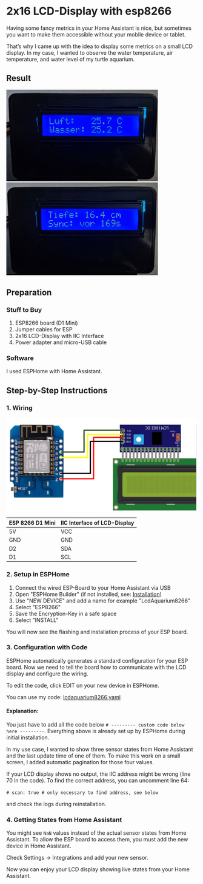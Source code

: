 # 2x16 LCD-Display with esp8266
Having some fancy metrics in your Home Assistant is nice, but sometimes you want to make them accessible without your mobile device or tablet.

That’s why I came up with the idea to display some metrics on a small LCD display. In my case, I wanted to observe the water temperature, air temperature, and water level of my turtle aquarium.
## Result
<img src="images/lcdDisplay_result1.jpg" alt="lcdDisplay_result1" width="400"/>
<img src="images/lcdDisplay_result2.jpg" alt="lcdDisplay_result2" width="400"/>

## Preparation

### Stuff to Buy
1. ESP8266 board (D1 Mini)
2. Jumper cables for ESP
3. 2x16 LCD-Display with IIC Interface
4. Power adapter and micro-USB cable

### Software
I used ESPHome with Home Assistant.

## Step-by-Step Instructions

### 1. Wiring
<img src="images/lcdDisplay_wiring.png" alt="lcdDisplay_wiring" width="700"/>


| ESP 8266 D1 Mini | IIC Interface of LCD-Display |
|------------------|------------------------------|
| 5V               | VCC                          |
| GND              | GND                          |
| D2               | SDA                          |
| D1               | SCL                          |

### 2. Setup in ESPHome
1. Connect the wired ESP-Board to your Home Assistant via USB
2. Open "ESPHome Builder" (if not installed, see: [Installation](https://esphome.io/guides/getting_started_hassio.html))
3. Use "NEW DEVICE" and add a name for example "LcdAquarium8266"
4. Select "ESP8266"
5. Save the Encryption-Key in a safe space
6. Select "INSTALL"

You will now see the flashing and installation process of your ESP board.

### 3. Configuration with Code
ESPHome automatically generates a standard configuration for your ESP board.
Now we need to tell the board how to communicate with the LCD display and configure the wiring.

To edit the code, click EDIT on your new device in ESPHome.

You can use my code: [lcdaquarium8266.yaml](lcdaquarium8266.yaml)

#### Explanation:
You just have to add all the code below `# --------- custom code below here ---------`. Everything above is already set up by ESPHome during initial installation.

In my use case, I wanted to show three sensor states from Home Assistant and the last update time of one of them.
To make this work on a small screen, I added automatic pagination for those four values.

If your LCD display shows no output, the IIC address might be wrong (line 70 in the code).
To find the correct address, you can uncomment line 64:

`# scan: true # only necessary to find address, see below` 

and check the logs during reinstallation.

### 4. Getting States from Home Assistant
You might see `NaN` values instead of the actual sensor states from Home Assistant.
To allow the ESP board to access them, you must add the new device in Home Assistant.

Check Settings → Integrations and add your new sensor.

Now you can enjoy your LCD display showing live states from your Home Assistant.
